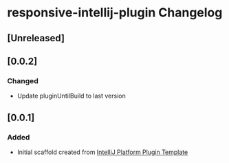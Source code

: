 <!-- Keep a Changelog guide -> https://keepachangelog.com -->

# responsive-intellij-plugin Changelog

## [Unreleased]

## [0.0.2]
### Changed
- Update pluginUntilBuild to last version

## [0.0.1]
### Added
- Initial scaffold created from [IntelliJ Platform Plugin Template](https://github.com/JetBrains/intellij-platform-plugin-template)

